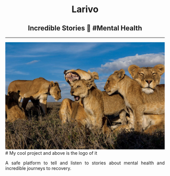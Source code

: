 <div align="center">
 <h1>Larivo </h1>
 <h2>Incredible Stories 💚 #Mental Health</h2>
</div>

---

<img src="./client/assets/img/lions.jpg" alt="My cool logo"/>
# My cool project and above is the logo of it

<p align="justify">A safe platform to tell and listen to stories about mental health and incredible journeys to recovery.</p>
